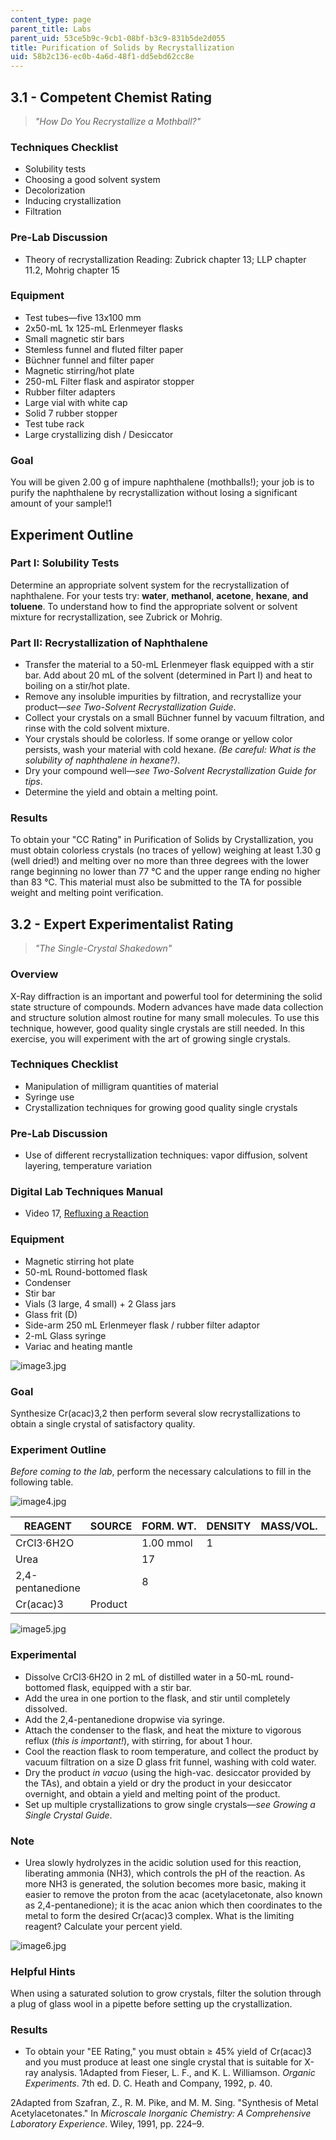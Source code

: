 ```yaml
---
content_type: page
parent_title: Labs
parent_uid: 53ce5b9c-9cb1-08bf-b3c9-831b5de2d055
title: Purification of Solids by Recrystallization
uid: 58b2c136-ec0b-4a6d-48f1-dd5ebd62cc8e
---
```


3.1 - Competent Chemist Rating
------------------------------

> _"How Do You Recrystallize a Mothball?"_

### Techniques Checklist

*   Solubility tests
*   Choosing a good solvent system
*   Decolorization
*   Inducing crystallization
*   Filtration

### Pre-Lab Discussion

*   Theory of recrystallization Reading: Zubrick chapter 13; LLP chapter 11.2, Mohrig chapter 15

### Equipment

*   Test tubes—five 13x100 mm
*   2x50-mL 1x 125-mL Erlenmeyer flasks
*   Small magnetic stir bars
*   Stemless funnel and fluted filter paper
*   Büchner funnel and filter paper
*   Magnetic stirring/hot plate
*   250-mL Filter flask and aspirator stopper
*   Rubber filter adapters
*   Large vial with white cap
*   Solid 7 rubber stopper
*   Test tube rack
*   Large crystallizing dish / Desiccator

### Goal

You will be given 2.00 g of impure naphthalene (mothballs!); your job is to purify the naphthalene by recrystallization without losing a significant amount of your sample!1

Experiment Outline
------------------

### Part I: Solubility Tests

Determine an appropriate solvent system for the recrystallization of naphthalene. For your tests try: **water**, **methanol**, **acetone**, **hexane**, **and** **toluene**. To understand how to find the appropriate solvent or solvent mixture for recrystallization, see Zubrick or Mohrig.

### Part II: Recrystallization of Naphthalene

*   Transfer the material to a 50-mL Erlenmeyer flask equipped with a stir bar. Add about 20 mL of the solvent (determined in Part I) and heat to boiling on a stir/hot plate.
*   Remove any insoluble impurities by filtration, and recrystallize your product—_see Two-Solvent Recrystallization Guide_.
*   Collect your crystals on a small Büchner funnel by vacuum filtration, and rinse with the cold solvent mixture.
*   Your crystals should be colorless. If some orange or yellow color persists, wash your material with cold hexane. _(Be careful: What is the solubility of naphthalene in hexane?)_.
*   Dry your compound well—_see Two-Solvent Recrystallization Guide for tips_.
*   Determine the yield and obtain a melting point.

### Results

To obtain your "CC Rating" in Purification of Solids by Crystallization, you must obtain colorless crystals (no traces of yellow) weighing at least 1.30 g (well dried!) and melting over no more than three degrees with the lower range beginning no lower than 77 °C and the upper range ending no higher than 83 °C. This material must also be submitted to the TA for possible weight and melting point verification.

3.2 - Expert Experimentalist Rating
-----------------------------------

> _"The Single-Crystal Shakedown"_

### Overview

X-Ray diffraction is an important and powerful tool for determining the solid state structure of compounds. Modern advances have made data collection and structure solution almost routine for many small molecules. To use this technique, however, good quality single crystals are still needed. In this exercise, you will experiment with the art of growing single crystals.

### Techniques Checklist

*   Manipulation of milligram quantities of material
*   Syringe use
*   Crystallization techniques for growing good quality single crystals

### Pre-Lab Discussion

*   Use of different recrystallization techniques: vapor diffusion, solvent layering, temperature variation

### Digital Lab Techniques Manual

*   Video 17, [Refluxing a Reaction](/courses/res-5-0001-digital-lab-techniques-manual-spring-2007/resources/refluxing-a-reaction)

### Equipment

*   Magnetic stirring hot plate
*   50-mL Round-bottomed flask
*   Condenser
*   Stir bar
*   Vials (3 large, 4 small) + 2 Glass jars
*   Glass frit (D)
*   Side-arm 250 mL Erlenmeyer flask / rubber filter adaptor
*   2-mL Glass syringe
*   Variac and heating mantle

![image3.jpg](BASEURL_PLACEHOLDER/resources/image3)

### Goal

Synthesize Cr(acac)3,2 then perform several slow recrystallizations to obtain a single crystal of satisfactory quality.

### Experiment Outline

_Before coming to the lab_, perform the necessary calculations to fill in the following table.

![image4.jpg](BASEURL_PLACEHOLDER/resources/image4)

| REAGENT | SOURCE | FORM. WT. | DENSITY | MASS/VOL. | MMOLES | EQUIV |
| --- | --- | --- | --- | --- | --- | --- |
| CrCl3·6H2O | &nbsp; | 1.00 mmol | 1 |
| Urea | &nbsp; | 17 |
| 2,4-pentanedione | &nbsp; | 8 |
| Cr(acac)3 | Product | &nbsp; |   

![image5.jpg](BASEURL_PLACEHOLDER/resources/image5)

### Experimental

*   Dissolve CrCl3·6H2O in 2 mL of distilled water in a 50-mL round-bottomed flask, equipped with a stir bar.
*   Add the urea in one portion to the flask, and stir until completely dissolved.
*   Add the 2,4-pentanedione dropwise via syringe.
*   Attach the condenser to the flask, and heat the mixture to vigorous reflux (_this is important!_), with stirring, for about 1 hour.
*   Cool the reaction flask to room temperature, and collect the product by vacuum filtration on a size D glass frit funnel, washing with cold water.
*   Dry the product _in vacuo_ (using the high-vac. desiccator provided by the TAs), and obtain a yield or dry the product in your desiccator overnight, and obtain a yield and melting point of the product.
*   Set up multiple crystallizations to grow single crystals—_see Growing a Single Crystal Guide_.

### Note

*   Urea slowly hydrolyzes in the acidic solution used for this reaction, liberating ammonia (NH3), which controls the pH of the reaction. As more NH3 is generated, the solution becomes more basic, making it easier to remove the proton from the acac (acetylacetonate, also known as 2,4-pentanedione); it is the acac anion which then coordinates to the metal to form the desired Cr(acac)3 complex. What is the limiting reagent? Calculate your percent yield.

![image6.jpg](BASEURL_PLACEHOLDER/resources/image6)

### Helpful Hints

When using a saturated solution to grow crystals, filter the solution through a plug of glass wool in a pipette before setting up the crystallization.

### Results

*   To obtain your "EE Rating," you must obtain ≥ 45% yield of Cr(acac)3 and you must produce at least one single crystal that is suitable for X-ray analysis.
1Adapted from Fieser, L. F., and K. L. Williamson. _Organic Experiments_. 7th ed. D. C. Heath and Company, 1992, p. 40.

2Adapted from Szafran, Z., R. M. Pike, and M. M. Sing. "Synthesis of Metal Acetylacetonates." In _Microscale Inorganic Chemistry: A Comprehensive Laboratory Experience_. Wiley, 1991, pp. 224–9.